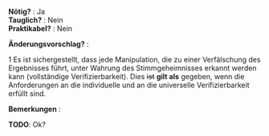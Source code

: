 **Nötig?** : Ja </br>
**Tauglich?** : Nein </br>
**Praktikabel?** : Nein </br>

**Änderungsvorschlag?** :

1 Es ist sichergestellt, dass jede Manipulation, die zu einer Verfälschung des Ergebnisses führt, unter Wahrung des Stimmgeheimnisses erkannt werden kann (vollständige Verifizierbarkeit). Dies ~~ist~~ **gilt als** gegeben, wenn die Anforderungen an die individuelle und an die universelle Verifizierbarkeit erfüllt sind.

**Bemerkungen** :

**TODO**: Ok?

